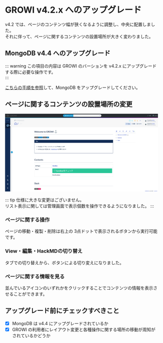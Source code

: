 # GROWI v4.2.x へのアップグレード

v4.2 では、ページのコンテンツ幅が狭くなるように調整し、中央に配置しました。  
それに伴って、ページに関するコンテンツの設置場所が大きく変わりました。

## MongoDB v4.4 へのアップグレード

::: warning
この項目の内容は GROWI のバーションを v4.2.x にアップグレードする際に必要な操作です。  
:::

[こちらの手順を参照](../admin-cookbook/upgrade-mongodb.md)して、MongoDB をアップグレードしてください。

## ページに関するコンテンツの設置場所の変更

![layout_42x](./images/layout_42x.png)

::: tip
仕様に大きな変更はございません。  
リスト表示に関しては管理画面で表示個数を操作できるようになりました。
:::

### ページに関する操作

ページの移動・複製・削除は右上の 3点ドットで表示されるボタンから実行可能です。

### View・編集・HackMDの切り替え

タブでの切り替えから、ボタンによる切り変えになりました。

### ページに関する情報を見る

並んでいるアイコンのいずれかをクリックすることでコンテンツの情報を表示させることができます。

## アップグレード前にチェックすべきこと

- [x] MongoDB は v4.4 にアップグレードされているか
- [x] GROWI の利用者にレイアウト変更と各種操作に関する場所の移動が周知がされているかどうか

